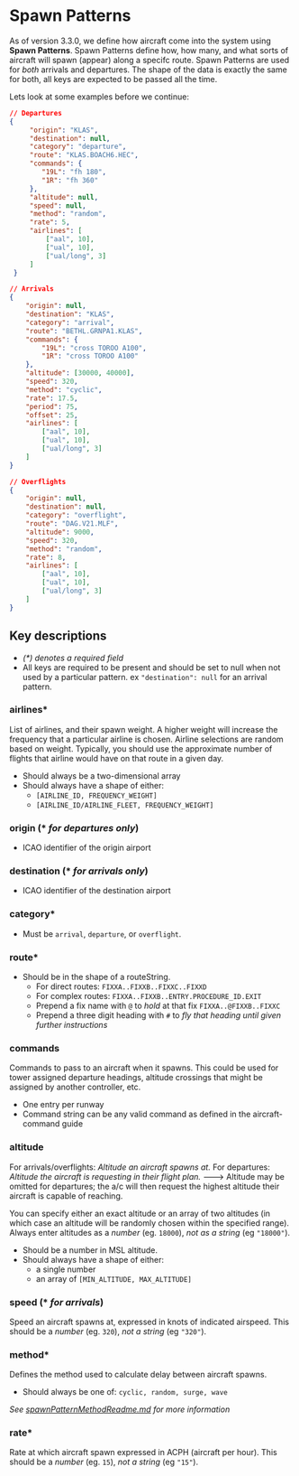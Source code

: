 # Spawn Patterns

As of version 3.3.0, we define how aircraft come into the system using **Spawn Patterns**.  Spawn Patterns define how, how many, and what sorts of aircraft will spawn (appear) along a specifc route.  Spawn Patterns are used for _both_ arrivals and departures.  The shape of the data is exactly the same for both, all keys are expected to be passed all the time.

Lets look at some examples before we continue:

```json
// Departures
{
     "origin": "KLAS",
     "destination": null,
     "category": "departure",
     "route": "KLAS.BOACH6.HEC",
     "commands": {
        "19L": "fh 180",
        "1R": "fh 360"
     },
     "altitude": null,
     "speed": null,
     "method": "random",
     "rate": 5,
     "airlines": [
         ["aal", 10],
         ["ual", 10],
         ["ual/long", 3]
     ]
 }

// Arrivals
{
    "origin": null,
    "destination": "KLAS",
    "category": "arrival",
    "route": "BETHL.GRNPA1.KLAS",
    "commands": {
        "19L": "cross TOROO A100",
        "1R": "cross TOROO A100"
    },
    "altitude": [30000, 40000],
    "speed": 320,
    "method": "cyclic",
    "rate": 17.5,
    "period": 75,
    "offset": 25,
    "airlines": [
        ["aal", 10],
        ["ual", 10],
        ["ual/long", 3]
    ]
}

// Overflights
{
    "origin": null,
    "destination": null,
    "category": "overflight",
    "route": "DAG.V21.MLF",
    "altitude": 9000,
    "speed": 320,
    "method": "random",
    "rate": 8,
    "airlines": [
        ["aal", 10],
        ["ual", 10],
        ["ual/long", 3]
    ]
}
```

## Key descriptions

* _(*) denotes a required field_
* All keys are required to be present and should be set to null when not used by a particular pattern. ex `"destination": null` for an arrival pattern.

### airlines*

List of airlines, and their spawn weight. A higher weight will increase the frequency that a particular airline is chosen. Airline selections are random based on weight. Typically, you should use the approximate number of flights that airline would have on that route in a given day.

* Should always be a two-dimensional array
* Should always have a shape of either:
  * `[AIRLINE_ID, FREQUENCY_WEIGHT]`
  * `[AIRLINE_ID/AIRLINE_FLEET, FREQUENCY_WEIGHT]`

### origin (* _for departures only_)

* ICAO identifier of the origin airport

### destination (* _for arrivals only_)

* ICAO identifier of the destination airport

### category*

* Must be `arrival`, `departure`, or `overflight`.

### route*

* Should be in the shape of a routeString.
  * For direct routes: `FIXXA..FIXXB..FIXXC..FIXXD`
  * For complex routes: `FIXXA..FIXXB..ENTRY.PROCEDURE_ID.EXIT`
  * Prepend a fix name with `@` to _hold_ at that fix `FIXXA..@FIXXB..FIXXC`
  * Prepend a three digit heading with `#` to _fly that heading until given further instructions_

### commands

Commands to pass to an aircraft when it spawns. This could be used for tower assigned departure headings, altitude crossings that might be assigned by another controller, etc.
* One entry per runway
* Command string can be any valid command as defined in the aircraft-command guide

### altitude

For arrivals/overflights: *Altitude an aircraft spawns at.*
For departures: *Altitude the aircraft is requesting in their flight plan.*
 ---> Altitude may be omitted for departures; the a/c will then request the highest altitude their aircraft is capable of reaching.

You can specify either an exact altitude or an array of two altitudes (in which case an altitude will be randomly chosen within the specified range). Always enter altitudes as a _number_ (eg. `18000`), _not as a string_ (eg `"18000"`).

* Should be a number in MSL altitude.
* Should always have a shape of either:
  * a single number
  * an array of `[MIN_ALTITUDE, MAX_ALTITUDE]`

### speed (* _for arrivals_)

Speed an aircraft spawns at, expressed in knots of indicated airspeed. This should be a _number_ (eg. `320`), _not a string_ (eg `"320"`).

### method*

Defines the method used to calculate delay between aircraft spawns.

* Should always be one of: `cyclic, random, surge, wave`

*See [spawnPatternMethodReadme.md](spawnPatternMethodReadme.md) for more information*

### rate*

Rate at which aircraft spawn expressed in ACPH (aircraft per hour). This should be a _number_ (eg. `15`), _not a string_ (eg `"15"`).
